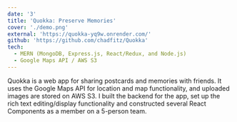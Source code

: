```yaml
---
date: '3'
title: 'Quokka: Preserve Memories'
cover: './demo.png'
external: 'https://quokka-yq9w.onrender.com/'
github: 'https://github.com/chadfitz/Quokka'
tech:
  - MERN (MongoDB, Express.js, React/Redux, and Node.js)
  - Google Maps API / AWS S3
---
```


Quokka is a web app for sharing postcards and memories with friends. It uses the Google Maps API for location and map functionality, and uploaded images are stored on AWS S3. I built the backend for the app, set up the rich text editing/display functionality and constructed several React Components as a member on a 5-person team.
